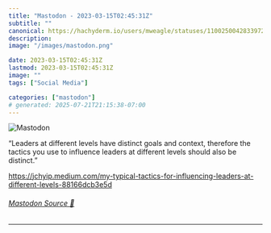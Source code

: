 ```yaml
---
title: "Mastodon - 2023-03-15T02:45:31Z"
subtitle: ""
canonical: https://hachyderm.io/users/mweagle/statuses/110025004283397219
description:
image: "/images/mastodon.png"

date: 2023-03-15T02:45:31Z
lastmod: 2023-03-15T02:45:31Z
image: ""
tags: ["Social Media"]

categories: ["mastodon"]
# generated: 2025-07-21T21:15:38-07:00
---
```

![Mastodon](/images/mastodon.png)

<p>“Leaders at different levels have distinct goals and context, therefore the tactics you use to influence leaders at different levels should also be distinct.”</p><p><a href="https://jchyip.medium.com/my-typical-tactics-for-influencing-leaders-at-different-levels-88166dcb3e5d" target="_blank" rel="nofollow noopener noreferrer" translate="no"><span class="invisible">https://</span><span class="ellipsis">jchyip.medium.com/my-typical-t</span><span class="invisible">actics-for-influencing-leaders-at-different-levels-88166dcb3e5d</span></a></p>


###### [Mastodon Source 🐘](https://hachyderm.io/@mweagle/110025004283397219)

___
